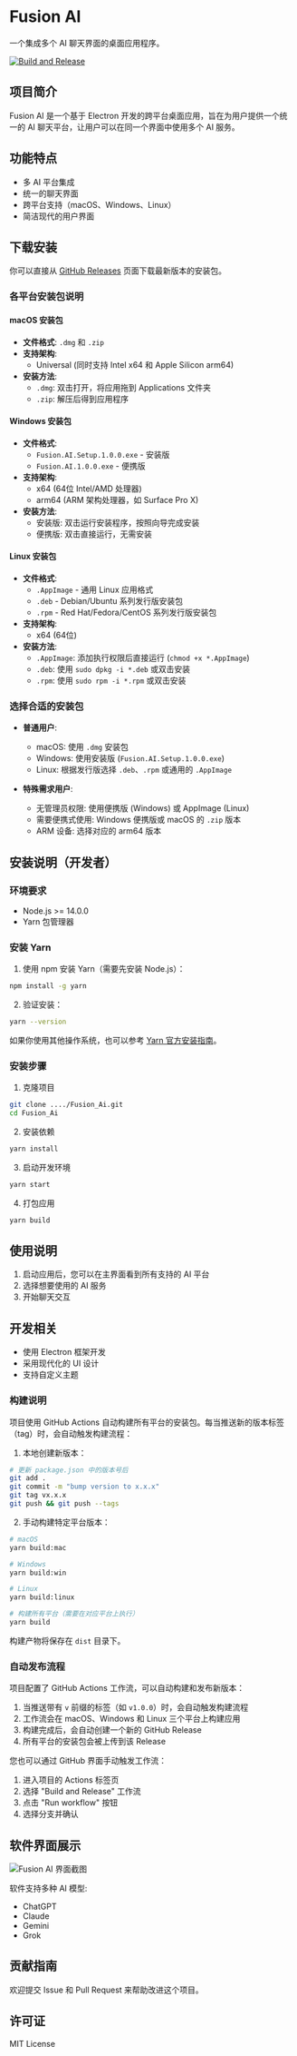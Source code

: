 # Fusion AI

一个集成多个 AI 聊天界面的桌面应用程序。

[![Build and Release](https://github.com/Killua67/Fusion_Ai/actions/workflows/build.yml/badge.svg)](https://github.com/Killua67/Fusion_Ai/actions/workflows/build.yml)

## 项目简介

Fusion AI 是一个基于 Electron 开发的跨平台桌面应用，旨在为用户提供一个统一的 AI 聊天平台，让用户可以在同一个界面中使用多个 AI 服务。

## 功能特点

- 多 AI 平台集成
- 统一的聊天界面
- 跨平台支持（macOS、Windows、Linux）
- 简洁现代的用户界面

## 下载安装

你可以直接从 [GitHub Releases](https://github.com/Killua67/Fusion_Ai/releases) 页面下载最新版本的安装包。

### 各平台安装包说明

#### macOS 安装包
- **文件格式**: `.dmg` 和 `.zip`
- **支持架构**: 
  - Universal (同时支持 Intel x64 和 Apple Silicon arm64)
- **安装方法**:
  - `.dmg`: 双击打开，将应用拖到 Applications 文件夹
  - `.zip`: 解压后得到应用程序

#### Windows 安装包
- **文件格式**:
  - `Fusion.AI.Setup.1.0.0.exe` - 安装版
  - `Fusion.AI.1.0.0.exe` - 便携版
- **支持架构**:
  - x64 (64位 Intel/AMD 处理器)
  - arm64 (ARM 架构处理器，如 Surface Pro X)
- **安装方法**:
  - 安装版: 双击运行安装程序，按照向导完成安装
  - 便携版: 双击直接运行，无需安装

#### Linux 安装包
- **文件格式**:
  - `.AppImage` - 通用 Linux 应用格式
  - `.deb` - Debian/Ubuntu 系列发行版安装包
  - `.rpm` - Red Hat/Fedora/CentOS 系列发行版安装包
- **支持架构**:
  - x64 (64位)
- **安装方法**:
  - `.AppImage`: 添加执行权限后直接运行 (`chmod +x *.AppImage`)
  - `.deb`: 使用 `sudo dpkg -i *.deb` 或双击安装
  - `.rpm`: 使用 `sudo rpm -i *.rpm` 或双击安装

### 选择合适的安装包

- **普通用户**:
  - macOS: 使用 `.dmg` 安装包
  - Windows: 使用安装版 (`Fusion.AI.Setup.1.0.0.exe`)
  - Linux: 根据发行版选择 `.deb`、`.rpm` 或通用的 `.AppImage`

- **特殊需求用户**:
  - 无管理员权限: 使用便携版 (Windows) 或 AppImage (Linux)
  - 需要便携式使用: Windows 便携版或 macOS 的 `.zip` 版本
  - ARM 设备: 选择对应的 arm64 版本

## 安装说明（开发者）

### 环境要求

- Node.js >= 14.0.0
- Yarn 包管理器

### 安装 Yarn

1. 使用 npm 安装 Yarn（需要先安装 Node.js）：
```bash
npm install -g yarn
```

2. 验证安装：
```bash
yarn --version
```

如果你使用其他操作系统，也可以参考 [Yarn 官方安装指南](https://classic.yarnpkg.com/en/docs/install)。

### 安装步骤

1. 克隆项目
```bash
git clone ..../Fusion_Ai.git
cd Fusion_Ai
```

2. 安装依赖
```bash
yarn install
```

3. 启动开发环境
```bash
yarn start
```

4. 打包应用
```bash
yarn build
```

## 使用说明

1. 启动应用后，您可以在主界面看到所有支持的 AI 平台
2. 选择想要使用的 AI 服务
3. 开始聊天交互

## 开发相关

- 使用 Electron 框架开发
- 采用现代化的 UI 设计
- 支持自定义主题

### 构建说明

项目使用 GitHub Actions 自动构建所有平台的安装包。每当推送新的版本标签（tag）时，会自动触发构建流程：

1. 本地创建新版本：
```bash
# 更新 package.json 中的版本号后
git add .
git commit -m "bump version to x.x.x"
git tag vx.x.x
git push && git push --tags
```

2. 手动构建特定平台版本：
```bash
# macOS
yarn build:mac

# Windows
yarn build:win

# Linux
yarn build:linux

# 构建所有平台（需要在对应平台上执行）
yarn build
```

构建产物将保存在 `dist` 目录下。

### 自动发布流程

项目配置了 GitHub Actions 工作流，可以自动构建和发布新版本：

1. 当推送带有 `v` 前缀的标签（如 `v1.0.0`）时，会自动触发构建流程
2. 工作流会在 macOS、Windows 和 Linux 三个平台上构建应用
3. 构建完成后，会自动创建一个新的 GitHub Release
4. 所有平台的安装包会被上传到该 Release

您也可以通过 GitHub 界面手动触发工作流：
1. 进入项目的 Actions 标签页
2. 选择 "Build and Release" 工作流
3. 点击 "Run workflow" 按钮
4. 选择分支并确认

## 软件界面展示

![Fusion AI 界面截图](img.png)

软件支持多种 AI 模型:
- ChatGPT
- Claude
- Gemini
- Grok 

## 贡献指南

欢迎提交 Issue 和 Pull Request 来帮助改进这个项目。

## 许可证

MIT License 
